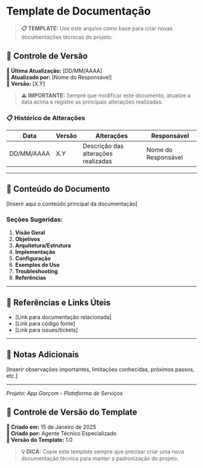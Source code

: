# Template de Documentação

> **📋 TEMPLATE:** Use este arquivo como base para criar novas documentações técnicas do projeto.

## 📅 Controle de Versão

**📆 Última Atualização:** [DD/MM/AAAA]  
**👤 Atualizado por:** [Nome do Responsável]  
**📝 Versão:** [X.Y]  

> **⚠️ IMPORTANTE:** Sempre que modificar este documento, atualize a data acima e registre as principais alterações realizadas.

### 📋 Histórico de Alterações

| Data | Versão | Alterações | Responsável |
|------|--------|------------|-------------|
| DD/MM/AAAA | X.Y | Descrição das alterações realizadas | Nome do Responsável |

---

## 📖 Conteúdo do Documento

[Inserir aqui o conteúdo principal da documentação]

### Seções Sugeridas:

1. **Visão Geral**
2. **Objetivos**
3. **Arquitetura/Estrutura**
4. **Implementação**
5. **Configuração**
6. **Exemplos de Uso**
7. **Troubleshooting**
8. **Referências**

---

## 🔗 Referências e Links Úteis

- [Link para documentação relacionada]
- [Link para código fonte]
- [Link para issues/tickets]

---

## 📝 Notas Adicionais

[Inserir observações importantes, limitações conhecidas, próximos passos, etc.]

---

*Projeto: App Garçom - Plataforma de Serviços*

## 📅 Controle de Versão do Template

**📆 Criado em:** 15 de Janeiro de 2025  
**👤 Criado por:** Agente Técnico Especializado  
**📝 Versão do Template:** 1.0  

> **💡 DICA:** Copie este template sempre que precisar criar uma nova documentação técnica para manter a padronização do projeto.